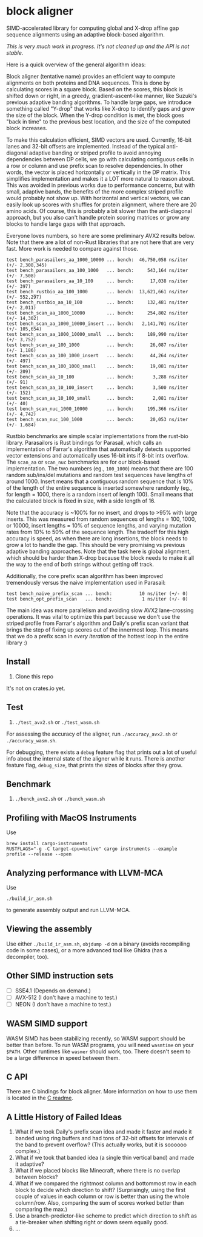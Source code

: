 # block aligner
SIMD-accelerated library for computing global and X-drop affine gap sequence alignments using
an adaptive block-based algorithm.

*This is very much work in progress. It's not cleaned up and the API is not stable.*

Here is a quick overview of the general algorithm ideas:

Block aligner (tentative name) provides an efficient way to compute alignments on both
proteins and DNA sequences. This is done by calculating scores in a square block. Based
on the scores, this block is shifted down or right, in a greedy, gradient-ascent-like manner,
like Suzuki's previous adaptive banding algorithms.
To handle large gaps, we introduce something called "Y-drop" that works like X-drop to identify
gaps and grow the size of the block. When the Y-drop condition is met, the block goes
"back in time" to the previous best location, and the size of the computed block increases.

To make this calculation efficient, SIMD vectors are used. Currently, 16-bit lanes and 32-bit
offsets are implemented. Instead of the typical anti-diagonal
adaptive banding or striped profile to avoid annoying dependencies between DP cells, we go
with calculating contiguous cells in a row or column and use prefix scan to resolve dependencies.
In other words, the vector is placed horizontally or vertically in the DP matrix.
This simplifies implementation and makes it a LOT more natural to reason about. This was avoided
in previous works due to performance concerns, but with small, adaptive bands, the benefits of the more
complex striped profile would probably not show up. With horizontal and vertical vectors,
we can easily look up scores with shuffles for protein alignment, where there are 20 amino acids.
Of course, this is probably a bit slower than the anti-diagonal approach, but you also can't handle
protein scoring matrices or grow any blocks to handle large gaps with that approach.

Everyone loves numbers, so here are some preliminary AVX2 results below. Note that there are a
lot of non-Rust libraries that are not here that are very fast.
More work is needed to compare against those.
```
test bench_parasailors_aa_1000_10000 ... bench:  46,750,058 ns/iter (+/- 2,308,345)
test bench_parasailors_aa_100_1000   ... bench:     543,164 ns/iter (+/- 7,508)
test bench_parasailors_aa_10_100     ... bench:      17,038 ns/iter (+/- 397)
test bench_rustbio_aa_100_1000       ... bench:  13,621,661 ns/iter (+/- 552,297)
test bench_rustbio_aa_10_100         ... bench:     132,481 ns/iter (+/- 2,011)
test bench_scan_aa_1000_10000        ... bench:     254,802 ns/iter (+/- 14,302)
test bench_scan_aa_1000_10000_insert ... bench:   2,141,701 ns/iter (+/- 105,654)
test bench_scan_aa_1000_10000_small  ... bench:     189,990 ns/iter (+/- 3,752)
test bench_scan_aa_100_1000          ... bench:      26,087 ns/iter (+/- 1,186)
test bench_scan_aa_100_1000_insert   ... bench:      44,264 ns/iter (+/- 497)
test bench_scan_aa_100_1000_small    ... bench:      19,081 ns/iter (+/- 209)
test bench_scan_aa_10_100            ... bench:       3,288 ns/iter (+/- 91)
test bench_scan_aa_10_100_insert     ... bench:       3,500 ns/iter (+/- 152)
test bench_scan_aa_10_100_small      ... bench:       2,081 ns/iter (+/- 40)
test bench_scan_nuc_1000_10000       ... bench:     195,366 ns/iter (+/- 4,742)
test bench_scan_nuc_100_1000         ... bench:      20,053 ns/iter (+/- 1,684)
```
Rustbio benchmarks are simple scalar implementations from the rust-bio library.
Parasailors is Rust bindings for Parasail, which calls an implementation of Farrar's algorithm
that automatically detects supported vector extensions and automatically uses 16-bit ints if
8-bit ints overflow. The `scan_aa` or `scan_nuc` benchmarks are for our block-based implementation.
The two numbers (eg., `100_1000`) means that there are 100 random sub/ins/del mutations and random test
sequences have lengths of around 1000. Insert means that a contiguous random sequence that is 10%
of the length of the entire sequence is inserted somewhere randomly (eg., for length = 1000, there is
a random insert of length 100). Small means that the calculated block is fixed in size, with a side
length of 16.

Note that the accuracy is ~100% for no insert, and drops to >95% with large inserts.
This was measured from random sequences of lengths = 100, 1000, or 10000, insert lengths = 10% of
sequence lengths, and varying mutation rates from 10% to 50% of the sequence length.
The tradeoff for this high accuracy is speed, as when there are long insertions, the block
needs to grow a lot to handle the gap.
This should be very promising vs previous adaptive banding approaches.
Note that the task here is global alignment, which should be harder than X-drop because
the block needs to make it all the way to the end of both strings without getting off track.

Additionally, the core prefix scan algorithm has been improved tremendously versus the naive
implementation used in Parasail:
```
test bench_naive_prefix_scan ... bench:          10 ns/iter (+/- 0)
test bench_opt_prefix_scan   ... bench:           1 ns/iter (+/- 0)
```
The main idea was more parallelism and avoiding slow AVX2 lane-crossing operations.
It was vital to optimize this part because we don't use the striped profile
from Farrar's algorithm and Daily's prefix scan variant that brings the step of fixing
up scores out of the innermost loop. This means that we do a prefix scan in
*every iteration* of the hottest loop in the entire library :)

## Install
1. Clone this repo

It's not on crates.io yet.

## Test
1. `./test_avx2.sh` or `./test_wasm.sh`

For assessing the accuracy of the aligner, run `./accuracy_avx2.sh` or `./accuracy_wasm.sh`.

For debugging, there exists a `debug` feature flag that prints out a lot of
useful info about the internal state of the aligner while it runs.
There is another feature flag, `debug_size`, that prints the sizes of blocks after they grow.

## Benchmark
1. `./bench_avx2.sh` or `./bench_wasm.sh`

## Profiling with MacOS Instruments
Use
```
brew install cargo-instruments
RUSTFLAGS="-g -C target-cpu=native" cargo instruments --example profile --release --open
```

## Analyzing performance with LLVM-MCA
Use
```
./build_ir_asm.sh
```
to generate assembly output and run LLVM-MCA.

## Viewing the assembly
Use either `./build_ir_asm.sh`, `objdump -d` on a binary (avoids recompiling code in
some cases), or a more advanced tool like Ghidra (has a decompiler, too).

## Other SIMD instruction sets
* [ ] SSE4.1 (Depends on demand.)
* [ ] AVX-512 (I don't have a machine to test.)
* [ ] NEON (I don't have a machine to test.)

## WASM SIMD support
WASM SIMD has been stabilizing recently, so WASM support should be better than before.
To run WASM programs, you will need `wasmtime` on your `$PATH`. Other runtimes like
`wasmer` should work, too. There doesn't seem to be a large difference in speed between
them.

## C API
There are C bindings for block aligner. More information on how to use them is located in
the [C readme](c/README.md).

## A Little History of Failed Ideas
1. What if we took Daily's prefix scan idea and made it faster and made it banded using
ring buffers and had tons of 32-bit offsets for intervals of the band to prevent overflow?
(This actually works, but it is soooooo complex.)
2. What if we took that banded idea (a single thin vertical band) and made it adaptive?
3. What if we placed blocks like Minecraft, where there is no overlap between blocks?
4. What if we compared the rightmost column and bottommost row in each block to decide
which direction to shift? (Surprisingly, using the first couple of values in each column
or row is better than using the whole column/row. Also, comparing the sum of scores worked
better than comparing the max.)
5. Use a branch-predictor-like scheme to predict which direction to shift as a tie-breaker
when shifting right or down seem equally good.
6. ...
